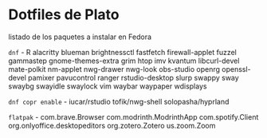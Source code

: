 # Dotfiles de Plato
listado de los paquetes a instalar en Fedora

`dnf` - R alacritty blueman brightnessctl fastfetch firewall-applet fuzzel gammastep gnome-themes-extra grim htop imv kvantum libcurl-devel mate-polkit nm-applet nwg-drawer nwg-look obs-studio openrg openssl-devel pamixer pavucontrol ranger rstudio-desktop slurp swappy sway swaybg swayidle swaylock vim waybar waypaper wdisplays

`dnf copr enable` - iucar/rstudio tofik/nwg-shell solopasha/hyprland 

`flatpak` - com.brave.Browser com.modrinth.ModrinthApp com.spotify.Client org.onlyoffice.desktopeditors org.zotero.Zotero us.zoom.Zoom
